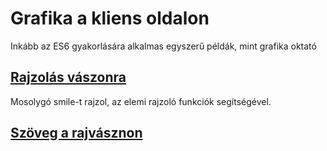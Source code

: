 # Grafika a kliens oldalon
Inkább az ES6 gyakorlására alkalmas egyszerű példák, mint grafika oktató

## [Rajzolás vászonra](./bezier/)
Mosolygó smile-t rajzol, az elemi rajzoló funkciók segítségével.

## [Szöveg a rajvásznon](./contextText/)


